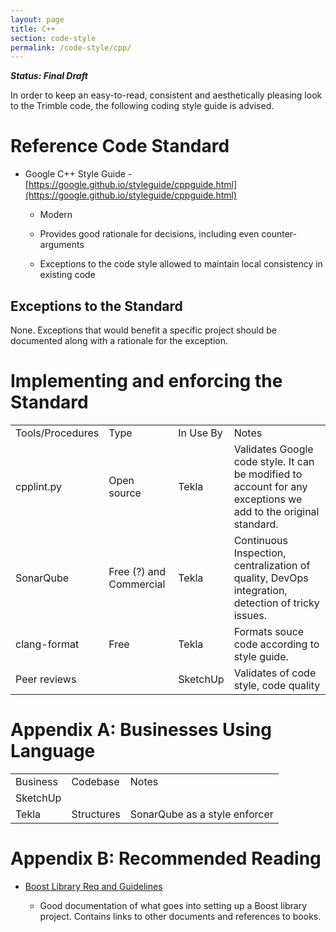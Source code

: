 ```yaml
---
layout: page
title: C++
section: code-style
permalink: /code-style/cpp/
---
```


**_Status: Final Draft_**

In order to keep an easy-to-read, consistent and aesthetically pleasing look to the Trimble code, the following coding style guide is advised.

# Reference Code Standard

* Google C++ Style Guide - [https://google.github.io/styleguide/cppguide.html](https://google.github.io/styleguide/cppguide.html)

    * Modern

    * Provides good rationale for decisions, including even counter-arguments

    * Exceptions to the code style allowed to maintain local consistency in existing code

## Exceptions to the Standard

None. Exceptions that would benefit a specific project should be documented along with a rationale for the exception.

# Implementing and enforcing the Standard

<table>
  <tr>
    <td>Tools/Procedures</td>
    <td>Type</td>
    <td>In Use By</td>
    <td>Notes</td>
  </tr>
  <tr>
    <td>cpplint.py</td>
    <td>Open source</td>
    <td>Tekla</td>
    <td>Validates Google code style. It can be modified to account for any exceptions we add to the original standard.</td>
  </tr>
  <tr>
    <td>SonarQube</td>
    <td>Free (?) and Commercial</td>
    <td>Tekla</td>
    <td>Continuous Inspection, centralization of quality, DevOps integration, detection of tricky issues.
</td>
  </tr>
  <tr>
    <td>clang-format</td>
    <td>Free</td>
    <td>Tekla</td>
    <td>Formats souce code according to style guide.</td>
  </tr>
  <tr>
    <td>Peer reviews</td>
    <td></td>
    <td>SketchUp</td>
    <td>Validates of code style, code quality </td>
  </tr>
</table>


# Appendix A: Businesses Using Language

<table>
  <tr>
    <td>Business</td>
    <td>Codebase</td>
    <td>Notes</td>
  </tr>
  <tr>
    <td>SketchUp</td>
    <td></td>
    <td></td>
  </tr>
  <tr>
    <td>Tekla</td>
    <td>Structures</td>
    <td>SonarQube as a  style enforcer</td>
  </tr>
</table>


# Appendix B: Recommended Reading

* [Boost Library Req and Guidelines](http://www.boost.org/development/requirements.html)

    * Good documentation of what goes into setting up a Boost library project. Contains links to other documents and references to books.
